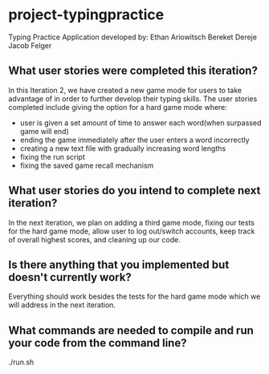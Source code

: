 # project-typingpractice
Typing Practice Application developed by:
Ethan Ariowitsch
Bereket Dereje
Jacob Felger
## What user stories were completed this iteration?
In this Iteration 2, we have created a new game mode for users to take advantage of in order to further develop their typing skills. The user stories completed include giving the option for a hard game mode where: 
- user is given a set amount of time to answer each word(when surpassed game will end)
- ending the game immediately after the user enters a word incorrectly
- creating a new text file with gradually increasing word lengths
- fixing the run script
- fixing the saved game recall mechanism
## What user stories do you intend to complete next iteration?
In the next iteration, we plan on adding a third game mode, fixing our tests for the hard game mode, allow user to log out/switch accounts, keep track of overall highest scores, and cleaning up our code.
## Is there anything that you implemented but doesn't currently work?
Everything should work besides the tests for the hard game mode which we will address in the next iteration.
## What commands are needed to compile and run your code from the command line?
./run.sh
